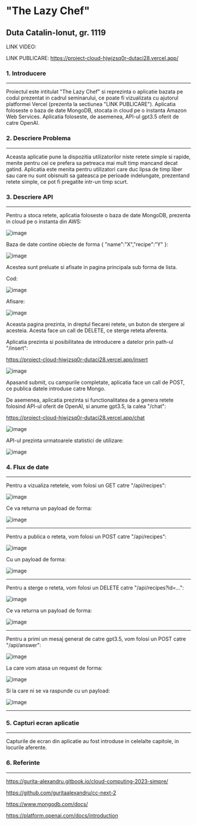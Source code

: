 # "The Lazy Chef"

## Duta Catalin-Ionut, gr. 1119

LINK VIDEO: 

LINK PUBLICARE: https://proiect-cloud-hjwjzsq0r-dutaci28.vercel.app/

### 1. Introducere

-----

Proiectul este intitulat "The Lazy Chef" si reprezinta o aplicatie bazata pe codul prezentat in cadrul seminarului, ce poate fi vizualizata cu ajutorul platformei Vercel (prezenta la sectiunea "LINK PUBLICARE"). Aplicatia foloseste o baza de date MongoDB, stocata in cloud pe o instanta Amazon Web Services. Aplicatia foloseste, de asemenea, API-ul gpt3.5 oferit de catre OpenAI.

### 2. Descriere Problema

-----

Aceasta aplicatie pune la dispozitia utilizatorilor niste retete simple si rapide, menite pentru cei ce prefera sa petreaca mai mult timp mancand decat gatind. Aplicatia este menita pentru utilizatori care duc lipsa de timp liber sau care nu sunt obisnuiti sa gateasca pe perioade indelungate, prezentand retete simple, ce pot fi pregatite intr-un timp scurt.

### 3. Descriere API

-----

Pentru a stoca retete, aplicatia foloseste o baza de date MongoDB, prezenta in cloud pe o instanta din AWS:

![image](https://github.com/dutaci28/ProiectCloud/assets/69631672/fd3a4131-2d70-40c1-a647-3bbc96f3040e)

Baza de date contine obiecte de forma { "name":"X","recipe":"Y" }:

![image](https://github.com/dutaci28/ProiectCloud/assets/69631672/5fb837ee-0793-429b-8dec-9057f5dc5acf)

Acestea sunt preluate si afisate in pagina principala sub forma de lista.

Cod:

![image](https://github.com/dutaci28/ProiectCloud/assets/69631672/e1d7f474-2be9-47d6-87c9-2c7ae221be82)

Afisare:

![image](https://github.com/dutaci28/ProiectCloud/assets/69631672/18d4d8ed-de5e-4edd-b50f-c4eb2ce6d807)

Aceasta pagina prezinta, in dreptul fiecarei retete, un buton de stergere al acesteia. Acesta face un call de DELETE, ce sterge reteta aferenta. 

Aplicatia prezinta si posibilitatea de introducere a datelor prin path-ul "/insert":

https://proiect-cloud-hjwjzsq0r-dutaci28.vercel.app/insert

![image](https://github.com/dutaci28/ProiectCloud/assets/69631672/a71457c3-b12f-414b-a179-bd67f102d02b)

Apasand submit, cu campurile completate, aplicatia face un call de POST, ce publica datele introduse catre Mongo.

De asemenea, aplicatia prezinta si functionalitatea de a genera retete folosind API-ul oferit de OpenAI, si anume gpt3.5, la calea "/chat":

https://proiect-cloud-hjwjzsq0r-dutaci28.vercel.app/chat

![image](https://github.com/dutaci28/ProiectCloud/assets/69631672/50914108-dfb3-4bd7-ac5a-6fe4ed4ac9e9)

API-ul prezinta urmatoarele statistici de utilizare:

![image](https://github.com/dutaci28/ProiectCloud/assets/69631672/aee09c7c-0ce5-4404-9611-91bb201b3d53)

### 4. Flux de date

-----

Pentru a vizualiza retetele, vom folosi un GET catre "/api/recipes":

![image](https://github.com/dutaci28/ProiectCloud/assets/69631672/4b4276ba-81a9-44c0-979e-860e7e6ce803)

Ce va returna un payload de forma:

![image](https://github.com/dutaci28/ProiectCloud/assets/69631672/64bd6874-2bb2-4ad1-b248-ae06451e05a6)

-----

Pentru a publica o reteta, vom folosi un POST catre "/api/recipes":

![image](https://github.com/dutaci28/ProiectCloud/assets/69631672/66345ef9-2643-415e-85db-dcce3381f247)

Cu un payload de forma: 

![image](https://github.com/dutaci28/ProiectCloud/assets/69631672/3423b282-29f8-4d07-a5d5-a5b828a5e8e7)

-----

Pentru a sterge o reteta, vom folosi un DELETE catre "/api/recipes?id=...":

![image](https://github.com/dutaci28/ProiectCloud/assets/69631672/c1dbb635-04ea-4966-9c64-9a8dde8ba9d0)

Ce va returna un payload de forma:

![image](https://github.com/dutaci28/ProiectCloud/assets/69631672/bae14bfe-6a42-4276-a47c-25b5ac3be91e)

-----

Pentru a primi un mesaj generat de catre gpt3.5, vom folosi un POST catre "/api/answer":

![image](https://github.com/dutaci28/ProiectCloud/assets/69631672/4a27fad0-7fe0-4239-8bc2-7b3e22206938)

La care vom atasa un request de forma:

![image](https://github.com/dutaci28/ProiectCloud/assets/69631672/9642c33d-28aa-4679-930a-d89590769655)

Si la care ni se va raspunde cu un payload:

![image](https://github.com/dutaci28/ProiectCloud/assets/69631672/8abf496a-7415-4fa1-a734-854698e3b3df)

-----

### 5. Capturi ecran aplicatie

-----

Capturile de ecran din aplicatie au fost introduse in celelalte capitole, in locurile aferente.

### 6. Referinte

-----

https://gurita-alexandru.gitbook.io/cloud-computing-2023-simpre/

https://github.com/guritaalexandru/cc-next-2

https://www.mongodb.com/docs/

https://platform.openai.com/docs/introduction
